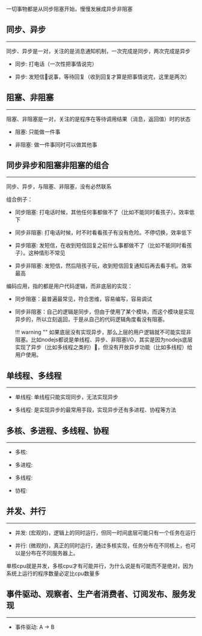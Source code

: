 一切事物都是从同步阻塞开始，慢慢发展成异步非阻塞

## **同步、异步**

---

同步、异步是一对，关注的是消息通知机制，一次完成是同步，两次完成是异步

- 同步: 打电话（一次性把事情说完）

- 异步: 发短信说事，等待回复（收到回复才算是把事情说完，这里是两次）

## **阻塞、非阻塞**

---

阻塞、非阻塞是一对，关注的是程序在等待调用结果（消息，返回值）时的状态

- 阻塞: 只能做一件事

- 非阻塞: 做一件事同时可以做其他事

## **同步异步和阻塞非阻塞的组合**

---

同步、异步，与阻塞、非阻塞，没有必然联系

组合例子：

- 同步阻塞: 打电话时候，其他任何事都做不了（比如不能同时看孩子）。效率低下

- 同步非阻塞: 打电话时候，时不时看看孩子有没有危险。不停切换，效率低下

- 异步阻塞: 发短信，在收到短信回复之前什么事都做不了（比如不能同时看孩子）。这种情形不常见

- 异步非阻塞: 发短信，然后陪孩子玩，收到短信回复通知后再去看手机。效率最高

编码应用，指的都是用户代码逻辑，而非底层的实现：

- 同步阻塞：最普遍最常见，符合思维，容易编写，容易调试

- 同步非阻塞：自己的逻辑是同步，但由于使用了某个模块，而这个模块是实现异步的，所以立刻返回，于是从自己的代码逻辑角度看没有阻塞。

	!!! warning ""
		如果底层没有实现异步，那么上层的用户逻辑就不可能实现非阻塞。比如nodejs都说是单线程、异步、非阻塞I/O，其实是因为nodejs底层实现了异步（比如多线程之类的），但没有开放异步功能（比如多线程）给用户使用。

## **单线程、多线程**

---

- 单线程: 单线程只能实现同步，无法实现异步

- 多线程: 是实现异步的最常用手段，实现异步还有多进程、协程等方法

## **多核、多进程、多线程、协程**

---

- 多核:

- 多进程:

- 多线程:

- 协程:

## **并发、并行**

---

- 并发: (宏观的)，逻辑上的同时运行，但同一时间底层可能只有一个任务在运行

- 并行: (微观的)，真正的同时运行，通过多核实现，任务分布在不同核上，也可以是分布在不同服务器上。

单核cpu就是并发，多核cpu才有可能并行，为什么说是有可能而不是绝对，因为系统上运行的程序数量必定比cpu数量多


## **事件驱动、观察者、生产者消费者、订阅发布、服务发现**

---

- 事件驱动: A -> B
